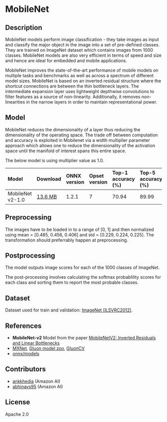 <!--- SPDX-License-Identifier: Apache-2.0 -->

# MobileNet

## Description

MobileNet models perform image classification - they take images as input and
classify the major object in the image into a set of pre-defined classes. They
are trained on ImageNet dataset which contains images from 1000 classes.
MobileNet models are also very efficient in terms of speed and size and hence
are ideal for embedded and mobile applications.

MobileNet improves the state-of-the-art performance of mobile models on multiple
tasks and benchmarks as well as across a spectrum of different model sizes.
MobileNet is based on an inverted residual structure where the shortcut
connections are between the thin bottleneck layers. The intermediate expansion
layer uses lightweight depthwise convolutions to filter features as a source of
non-linearity. Additionally, it removes non-linearities in the narrow layers in
order to maintain representational power.

## Model

MobileNet reduces the dimensionality of a layer thus reducing the dimensionality
of the operating space. The  trade off between computation and accuracy is
exploited in Mobilenet via a width multiplier parameter approach which allows
one to reduce the dimensionality of the activation space until the manifold of
interest spans this entire space.

The below model is using multiplier value as 1.0.

| Model            | Download                      | ONNX version | Opset version | Top-1 accuracy (%) | Top-5 accuracy (%) |
|:-----------------|:------------------------------|:-------------|:--------------|:-------------------|:-------------------|
| MobileNet v2-1.0 | [13.6 MB](mobilenetv2-7.onnx) |        1.2.1 |             7 |              70.94 |              89.99 |

## Preprocessing

The images have to be loaded in to a range of [0, 1] and then normalized using
mean = [0.485, 0.456, 0.406] and std = [0.229, 0.224, 0.225]. The transformation
should preferrably happen at preprocessing.

## Postprocessing

The model outputs image scores for each of the 1000 classes of ImageNet.

The post-processing involves calculating the softmax probablility scores for
each class and sorting them to report the most probable classes.

## Dataset

Dataset used for train and validation: [ImageNet (ILSVRC2012)](http://www.image-net.org/challenges/LSVRC/2012/).

## References

* **MobileNet-v2** Model from the paper
  [MobileNetV2: Inverted Residuals and Linear Bottlenecks](https://arxiv.org/abs/1801.04381)
* [MXNet](http://mxnet.incubator.apache.org),
  [Gluon model zoo](https://cv.gluon.ai/model_zoo/index.html),
  [GluonCV](https://gluon-cv.mxnet.io)
* [onnx/models](https://github.com/onnx/models/commit/cbda9ebd037241c6c6a0826971741d5532af8fa4)

## Contributors

* [ankkhedia](https://github.com/ankkhedia) (Amazon AI)
* [abhinavs95](https://github.com/abhinavs95) (Amazon AI)

## License

Apache 2.0

